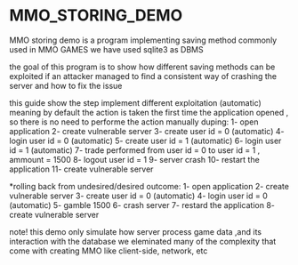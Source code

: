 # MMO_STORING_DEMO

MMO storing demo is a program implementing saving method commonly used in MMO GAMES
we have used sqlite3 as DBMS

the goal of this program is to show how different saving methods can be exploited if an attacker managed to find a consistent way of crashing the server 
and how to fix the issue 


this guide show the step implement different exploitation
(automatic) meaning by default the action is taken the first time the application opened ,
so there is no need to performe the action manually
duping:
1- open application
2- create vulnerable server
3- create user id = 0  (automatic)
4- login user id = 0  (automatic)
5- create user id = 1  (automatic)
6- login user id = 1  (automatic)
7- trade performed from user id = 0 to user id = 1 , ammount = 1500
8- logout user id = 1 
9- server crash
10- restart the application
11- create vulnerable server

*rolling back from undesired/desired outcome:
1- open application 
2- create vulnerable server
3- create user id = 0  (automatic)
4- login user id = 0  (automatic)
5- gamble 1500
6- crash server
7- restard the application
8- create vulnerable server



note!
this demo only simulate how server process game data ,and its interaction with the database
we eleminated many of the complexity that come with creating MMO  like client-side, network, etc
